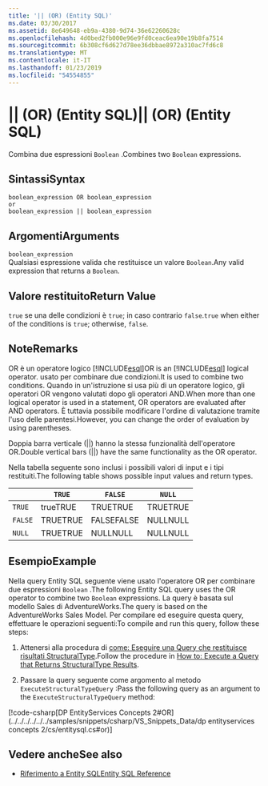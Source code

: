 ```yaml
---
title: '|| (OR) (Entity SQL)'
ms.date: 03/30/2017
ms.assetid: 8e649648-eb9a-4380-9d74-36e62260628c
ms.openlocfilehash: 4d0bed2fb000e96e9fd0ceac6ea90e19b8fa7514
ms.sourcegitcommit: 6b308cf6d627d78ee36dbbae8972a310ac7fd6c8
ms.translationtype: MT
ms.contentlocale: it-IT
ms.lasthandoff: 01/23/2019
ms.locfileid: "54554855"
---
```

# <a name="-or-entity-sql"></a><span data-ttu-id="7e927-102">|| (OR) (Entity SQL)</span><span class="sxs-lookup"><span data-stu-id="7e927-102">|| (OR) (Entity SQL)</span></span>
<span data-ttu-id="7e927-103">Combina due espressioni `Boolean` .</span><span class="sxs-lookup"><span data-stu-id="7e927-103">Combines two `Boolean` expressions.</span></span>  
  
## <a name="syntax"></a><span data-ttu-id="7e927-104">Sintassi</span><span class="sxs-lookup"><span data-stu-id="7e927-104">Syntax</span></span>  
  
```  
boolean_expression OR boolean_expression  
or   
boolean_expression || boolean_expression  
```  
  
## <a name="arguments"></a><span data-ttu-id="7e927-105">Argomenti</span><span class="sxs-lookup"><span data-stu-id="7e927-105">Arguments</span></span>  
 `boolean_expression`  
 <span data-ttu-id="7e927-106">Qualsiasi espressione valida che restituisce un valore `Boolean`.</span><span class="sxs-lookup"><span data-stu-id="7e927-106">Any valid expression that returns a `Boolean`.</span></span>  
  
## <a name="return-value"></a><span data-ttu-id="7e927-107">Valore restituito</span><span class="sxs-lookup"><span data-stu-id="7e927-107">Return Value</span></span>  
 <span data-ttu-id="7e927-108">`true` se una delle condizioni è `true`; in caso contrario `false`.</span><span class="sxs-lookup"><span data-stu-id="7e927-108">`true` when either of the conditions is `true`; otherwise, `false`.</span></span>  
  
## <a name="remarks"></a><span data-ttu-id="7e927-109">Note</span><span class="sxs-lookup"><span data-stu-id="7e927-109">Remarks</span></span>  
 <span data-ttu-id="7e927-110">OR è un operatore logico [!INCLUDE[esql](../../../../../../includes/esql-md.md)]</span><span class="sxs-lookup"><span data-stu-id="7e927-110">OR is an [!INCLUDE[esql](../../../../../../includes/esql-md.md)] logical operator.</span></span> <span data-ttu-id="7e927-111">usato per combinare due condizioni.</span><span class="sxs-lookup"><span data-stu-id="7e927-111">It is used to combine two conditions.</span></span> <span data-ttu-id="7e927-112">Quando in un'istruzione si usa più di un operatore logico, gli operatori OR vengono valutati dopo gli operatori AND.</span><span class="sxs-lookup"><span data-stu-id="7e927-112">When more than one logical operator is used in a statement, OR operators are evaluated after AND operators.</span></span> <span data-ttu-id="7e927-113">È tuttavia possibile modificare l'ordine di valutazione tramite l'uso delle parentesi.</span><span class="sxs-lookup"><span data-stu-id="7e927-113">However, you can change the order of evaluation by using parentheses.</span></span>  
  
 <span data-ttu-id="7e927-114">Doppia barra verticale (&#124;&#124;) hanno la stessa funzionalità dell'operatore OR.</span><span class="sxs-lookup"><span data-stu-id="7e927-114">Double vertical bars (&#124;&#124;) have the same functionality as the OR operator.</span></span>  
  
 <span data-ttu-id="7e927-115">Nella tabella seguente sono inclusi i possibili valori di input e i tipi restituiti.</span><span class="sxs-lookup"><span data-stu-id="7e927-115">The following table shows possible input values and return types.</span></span>  
  
||`TRUE`|`FALSE`|`NULL`|  
|-|------------|-------------|------------|  
|`TRUE`|<span data-ttu-id="7e927-116">true</span><span class="sxs-lookup"><span data-stu-id="7e927-116">TRUE</span></span>|<span data-ttu-id="7e927-117">TRUE</span><span class="sxs-lookup"><span data-stu-id="7e927-117">TRUE</span></span>|<span data-ttu-id="7e927-118">TRUE</span><span class="sxs-lookup"><span data-stu-id="7e927-118">TRUE</span></span>|  
|`FALSE`|<span data-ttu-id="7e927-119">TRUE</span><span class="sxs-lookup"><span data-stu-id="7e927-119">TRUE</span></span>|<span data-ttu-id="7e927-120">FALSE</span><span class="sxs-lookup"><span data-stu-id="7e927-120">FALSE</span></span>|<span data-ttu-id="7e927-121">NULL</span><span class="sxs-lookup"><span data-stu-id="7e927-121">NULL</span></span>|  
|`NULL`|<span data-ttu-id="7e927-122">TRUE</span><span class="sxs-lookup"><span data-stu-id="7e927-122">TRUE</span></span>|<span data-ttu-id="7e927-123">NULL</span><span class="sxs-lookup"><span data-stu-id="7e927-123">NULL</span></span>|<span data-ttu-id="7e927-124">NULL</span><span class="sxs-lookup"><span data-stu-id="7e927-124">NULL</span></span>|  
  
## <a name="example"></a><span data-ttu-id="7e927-125">Esempio</span><span class="sxs-lookup"><span data-stu-id="7e927-125">Example</span></span>  
 <span data-ttu-id="7e927-126">Nella query Entity SQL seguente viene usato l'operatore OR per combinare due espressioni `Boolean` .</span><span class="sxs-lookup"><span data-stu-id="7e927-126">The following Entity SQL query uses the OR operator to combine two `Boolean` expressions.</span></span> <span data-ttu-id="7e927-127">La query è basata sul modello Sales di AdventureWorks.</span><span class="sxs-lookup"><span data-stu-id="7e927-127">The query is based on the AdventureWorks Sales Model.</span></span> <span data-ttu-id="7e927-128">Per compilare ed eseguire questa query, effettuare le operazioni seguenti:</span><span class="sxs-lookup"><span data-stu-id="7e927-128">To compile and run this query, follow these steps:</span></span>  
  
1.  <span data-ttu-id="7e927-129">Attenersi alla procedura di [come: Eseguire una Query che restituisce risultati StructuralType](../../../../../../docs/framework/data/adonet/ef/how-to-execute-a-query-that-returns-structuraltype-results.md).</span><span class="sxs-lookup"><span data-stu-id="7e927-129">Follow the procedure in [How to: Execute a Query that Returns StructuralType Results](../../../../../../docs/framework/data/adonet/ef/how-to-execute-a-query-that-returns-structuraltype-results.md).</span></span>  
  
2.  <span data-ttu-id="7e927-130">Passare la query seguente come argomento al metodo `ExecuteStructuralTypeQuery` :</span><span class="sxs-lookup"><span data-stu-id="7e927-130">Pass the following query as an argument to the `ExecuteStructuralTypeQuery` method:</span></span>  
  
 [!code-csharp[DP EntityServices Concepts 2#OR](../../../../../../samples/snippets/csharp/VS_Snippets_Data/dp entityservices concepts 2/cs/entitysql.cs#or)]  
  
## <a name="see-also"></a><span data-ttu-id="7e927-131">Vedere anche</span><span class="sxs-lookup"><span data-stu-id="7e927-131">See also</span></span>
- [<span data-ttu-id="7e927-132">Riferimento a Entity SQL</span><span class="sxs-lookup"><span data-stu-id="7e927-132">Entity SQL Reference</span></span>](../../../../../../docs/framework/data/adonet/ef/language-reference/entity-sql-reference.md)
